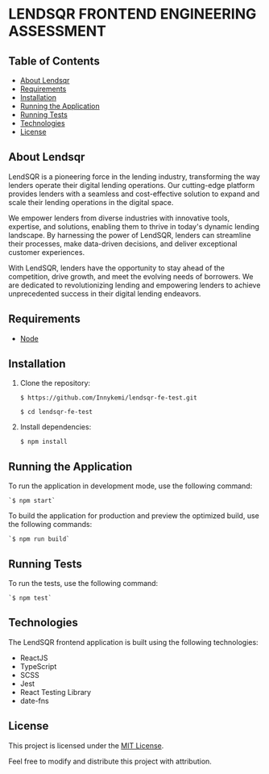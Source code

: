 # LENDSQR FRONTEND ENGINEERING ASSESSMENT

## Table of Contents

-   [About Lendsqr](https://github.com/innykemi/lendsqr-fe-test#about-lendsqr)
-   [Requirements](https://github.com/innykemi/lendsqr-fe-test#requirements)
-   [Installation](https://github.com/innykemi/lendsqr-fe-test#installation)
-   [Running the Application](https://github.com/innykemi/lendsqr-fe-test#running-the-application)
-   [Running Tests](https://github.com/innykemi/lendsqr-fe-test#running-tests)
-   [Technologies](https://github.com/innykemi/lendsqr-fe-test#technologies)
-   [License](https://github.com/innykemi/lendsqr-fe-test#license)

## About Lendsqr

LendSQR is a pioneering force in the lending industry, transforming the way lenders operate their digital lending operations. Our cutting-edge platform provides lenders with a seamless and cost-effective solution to expand and scale their lending operations in the digital space.

We empower lenders from diverse industries with innovative tools, expertise, and solutions, enabling them to thrive in today's dynamic lending landscape. By harnessing the power of LendSQR, lenders can streamline their processes, make data-driven decisions, and deliver exceptional customer experiences.

With LendSQR, lenders have the opportunity to stay ahead of the competition, drive growth, and meet the evolving needs of borrowers. We are dedicated to revolutionizing lending and empowering lenders to achieve unprecedented success in their digital lending endeavors.


## Requirements

-    [Node](https://nodejs.org/en)

## Installation

1.  Clone the repository:

	   `$ https://github.com/Innykemi/lendsqr-fe-test.git`

	`$ cd lendsqr-fe-test` 

2.  Install dependencies:

	`$ npm install` 

## Running the Application

To run the application in development mode, use the following command:

	`$ npm start` 

To build the application for production and preview the optimized build, use the following commands:

	`$ npm run build`

## Running Tests

To run the tests, use the following command:

	`$ npm test` 

## Technologies

The LendSQR frontend application is built using the following technologies:

-   ReactJS
-   TypeScript
-   SCSS
-   Jest
-   React Testing Library
-   date-fns

## License

This project is licensed under the [MIT License](https://chat.openai.com/c/LICENSE).

Feel free to modify and distribute this project with attribution.